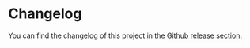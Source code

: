 # Changelog

You can find the changelog of this project in the [Github release section](https://github.com/khulnasoft/ml-workspace/releases).
